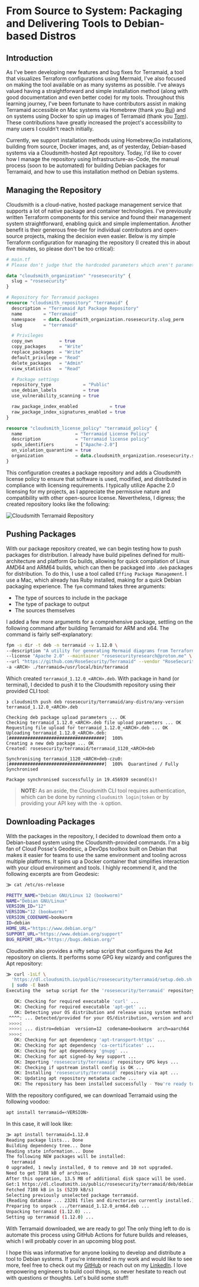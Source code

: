 # From Source to System: Packaging and Delivering Tools to Debian-based Distros

## Introduction

As I've been developing new features and bug fixes for Terramaid, a tool that visualizes Terraform configurations using Mermaid, I've also focused on making the tool available on as many systems as possible. I've always valued having a straightforward and simple installation method (along with good documentation and even better code) for my tools. Throughout this learning journey, I've been fortunate to have contributors assist in making Terramaid accessible on Mac systems via Homebrew (thank you [Rui](https://github.com/chenrui333)) and on systems using Docker to spin up images of Terramaid (thank you [Tom](https://github.com/FalcoSuessgott)). These contributions have greatly increased the project's accessibility to many users I couldn't reach initially.

Currently, we support installation methods using Homebrew,Go installations, building from source, Docker images, and, as of yesterday, Debian-based systems via a Cloudsmith-hosted Apt repository. Today, I'd like to cover how I manage the repository using Infrastructure-as-Code, the manual process (soon to be automated) for building Debian packages for Terramaid, and how to use this installation method on Debian systems.

## Managing the Repository

Cloudsmith is a cloud-native, hosted package management service that supports a lot of native package and container technologies. I've previously written Terraform components for this service and found their management system straightforward, enabling quick and simple implementation. Another benefit is their generous free-tier for individual contributors and open-source projects, making the decision even easier. Below is my simple Terraform configuration for managing the repository (I created this in about five minutes, so please don't be too critical):

```terraform
# main.tf
# Please don't judge that the hardcoded parameters which aren't parameterized (yet)

data "cloudsmith_organization" "rosesecurity" {
  slug = "rosesecurity"
}

# Repository for Terramaid packages
resource "cloudsmith_repository" "terramaid" {
  description = "Terramaid Apt Package Repository"
  name        = "Terramaid"
  namespace   = data.cloudsmith_organization.rosesecurity.slug_perm
  slug        = "terramaid"

  # Privileges
  copy_own          = true
  copy_packages     = "Write"
  replace_packages  = "Write"
  default_privilege = "Read"
  delete_packages   = "Admin"
  view_statistics   = "Read"

  # Package settings
  repository_type            = "Public"
  use_debian_labels          = true
  use_vulnerability_scanning = true

  raw_package_index_enabled            = true
  raw_package_index_signatures_enabled = true
}

resource "cloudsmith_license_policy" "terramaid_policy" {
  name                    = "Terramaid License Policy"
  description             = "Terramaid license policy"
  spdx_identifiers        = ["Apache-2.0"]
  on_violation_quarantine = true
  organization            = data.cloudsmith_organization.rosesecurity.slug
}
```

This configuration creates a package repository and adds a Cloudsmith license policy to ensure that software is used, modified, and distributed in compliance with licensing requirements. I typically utilize Apache 2.0 licensing for my projects, as I appreciate the permissive nature and compatibility with other open-source license. Nevertheless, I digress; the created repository looks like the following:

![Cloudsmith Terramaid Repository](../static/img/cloudsmith-terramaid-repository.png)

## Pushing Packages

With our package repository created, we can begin testing how to push packages for distribution. I already have build pipelines defined for multi-architecture and platform Go builds, allowing for quick compilation of Linux AMD64 and ARM64 builds, which can then be packaged into `.deb` packages for distribution. To do this, I use a tool called `Effing Package Management`. I use a Mac, which already has Ruby installed, making for a quick Debian packaging experience. The `fpm` command takes three arguments:

- The type of sources to include in the package
- The type of package to output
- The sources themselves

I added a few more arguments for a comprehensive package, settling on the following command after building Terramaid for ARM and x64. The command is fairly self-explanatory:

```sh
fpm -s dir -t deb -n terramaid -v 1.12.0 \
--description "A utility for generating Mermaid diagrams from Terraform configurations" \
--license "Apache 2.0" --maintainer "rosesecurityresearch@proton.me" \
--url "https://github.com/RoseSecurity/Terramaid" --vendor "RoseSecurity" \
-a <ARCH> ./terramaid=/usr/local/bin/terramaid
```

Which created `terramaid_1.12.0_<ARCH>.deb`. With package in hand (or terminal), I decided to push it to the Cloudsmith repository using their provided CLI tool:

```console
❯ cloudsmith push deb rosesecurity/terramaid/any-distro/any-version terramaid_1.12.0_<ARCH>.deb

Checking deb package upload parameters ... OK
Checking terramaid_1.12.0_<ARCH>.deb file upload parameters ... OK
Requesting file upload for terramaid_1.12.0_<ARCH>.deb ... OK
Uploading terramaid_1.12.0_<ARCH>.deb:  [####################################]  100%
Creating a new deb package ... OK
Created: rosesecurity/terramaid/terramaid_1120_<ARCH>deb

Synchronising terramaid_1120_<ARCH>deb-czu0:  [####################################]  100%  Quarantined / Fully Synchronised

Package synchronised successfully in 19.456939 second(s)!
```

> **NOTE:** As an aside, the Cloudsmith CLI tool requires authentication, which can be done by running `cloudsmith login|token` or by providing your API key with the `-k` option.

## Downloading Packages

With the packages in the repository, I decided to download them onto a Debian-based system using the Cloudsmith-provided commands. I'm a big fan of Cloud Posse's Geodesic, a DevOps toolbox built on Debian that makes it easier for teams to use the same environment and tooling across multiple platforms. It spins up a Docker container that simplifies interaction with your cloud environment and tools. I highly recommend it, and the following excerpts are from Geodesic:

```sh
⨠ cat /etc/os-release

PRETTY_NAME="Debian GNU/Linux 12 (bookworm)"
NAME="Debian GNU/Linux"
VERSION_ID="12"
VERSION="12 (bookworm)"
VERSION_CODENAME=bookworm
ID=debian
HOME_URL="https://www.debian.org/"
SUPPORT_URL="https://www.debian.org/support"
BUG_REPORT_URL="https://bugs.debian.org/"
```

Cloudsmith also provides a nifty setup script that configures the Apt repository on clients. It performs some GPG key wizardy and configures the Apt repository:

```sh
⨠ curl -1sLf \
  'https://dl.cloudsmith.io/public/rosesecurity/terramaid/setup.deb.sh' \
  | sudo -E bash
Executing the  setup script for the 'rosesecurity/terramaid' repository ...

   OK: Checking for required executable 'curl' ...
   OK: Checking for required executable 'apt-get' ...
   OK: Detecting your OS distribution and release using system methods ...
 ^^^^: ... Detected/provided for your OS/distribution, version and architecture:
 >>>>:
 >>>>: ... distro=debian  version=12  codename=bookworm  arch=aarch64
 >>>>:
   OK: Checking for apt dependency 'apt-transport-https' ...
   OK: Checking for apt dependency 'ca-certificates' ...
   OK: Checking for apt dependency 'gnupg' ...
   OK: Checking for apt signed-by key support ...
   OK: Importing 'rosesecurity/terramaid' repository GPG keys ...
   OK: Checking if upstream install config is OK ...
   OK: Installing 'rosesecurity/terramaid' repository via apt ...
   OK: Updating apt repository metadata cache ...
   OK: The repository has been installed successfully - You're ready to rock!
```

With the repository configured, we can download Terramaid using the following voodoo:

```sh
apt install terramaid=<VERSION>
```

In this case, it will look like:

```sh
⨠ apt install terramaid=1.12.0
Reading package lists... Done
Building dependency tree... Done
Reading state information... Done
The following NEW packages will be installed:
  terramaid
0 upgraded, 1 newly installed, 0 to remove and 10 not upgraded.
Need to get 7108 kB of archives.
After this operation, 13.5 MB of additional disk space will be used.
Get:1 https://dl.cloudsmith.io/public/rosesecurity/terramaid/deb/debian bookworm/main arm64 terramaid arm64 1.12.0 [7108 kB]
Fetched 7108 kB in 1s (5239 kB/s)
Selecting previously unselected package terramaid.
(Reading database ... 23201 files and directories currently installed.)
Preparing to unpack .../terramaid_1.12.0_arm64.deb ...
Unpacking terramaid (1.12.0) ...
Setting up terramaid (1.12.0) ...
```

With Terramaid downloaded, we are ready to go! The only thing left to do is automate this process using GitHub Actions for future builds and releases, which I will probably cover in an upcoming blog post.

I hope this was informative for anyone looking to develop and distribute a tool to Debian systems. If you're interested in my work and would like to see more, feel free to check out my [GitHub](https://github.com/RoseSecurity) or reach out on my [LinkedIn](https://www.linkedin.com/in/rosesecurity/). I love empowering engineers to build cool things, so never hesitate to reach out with questions or thoughts. Let's build some stuff!
